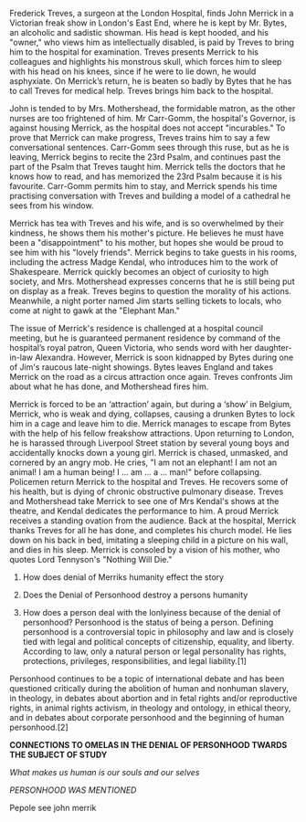 Frederick Treves, a surgeon at the London Hospital, finds John Merrick in a Victorian freak show in London's East End, where he is kept by Mr. Bytes, an alcoholic and sadistic showman. His head is kept hooded, and his "owner," who views him as intellectually disabled, is paid by Treves to bring him to the hospital for examination. Treves presents Merrick to his colleagues and highlights his monstrous skull, which forces him to sleep with his head on his knees, since if he were to lie down, he would asphyxiate. On Merrick’s return, he is beaten so badly by Bytes that he has to call Treves for medical help. Treves brings him back to the hospital.

John is tended to by Mrs. Mothershead, the formidable matron, as the other nurses are too frightened of him. Mr Carr-Gomm, the hospital's Governor, is against housing Merrick, as the hospital does not accept "incurables." To prove that Merrick can make progress, Treves trains him to say a few conversational sentences. Carr-Gomm sees through this ruse, but as he is leaving, Merrick begins to recite the 23rd Psalm, and continues past the part of the Psalm that Treves taught him. Merrick tells the doctors that he knows how to read, and has memorized the 23rd Psalm because it is his favourite. Carr-Gomm permits him to stay, and Merrick spends his time practising conversation with Treves and building a model of a cathedral he sees from his window.

Merrick has tea with Treves and his wife, and is so overwhelmed by their kindness, he shows them his mother's picture. He believes he must have been a "disappointment" to his mother, but hopes she would be proud to see him with his "lovely friends". Merrick begins to take guests in his rooms, including the actress Madge Kendal, who introduces him to the work of Shakespeare. Merrick quickly becomes an object of curiosity to high society, and Mrs. Mothershead expresses concerns that he is still being put on display as a freak. Treves begins to question the morality of his actions. Meanwhile, a night porter named Jim starts selling tickets to locals, who come at night to gawk at the "Elephant Man."

The issue of Merrick's residence is challenged at a hospital council meeting, but he is guaranteed permanent residence by command of the hospital’s royal patron, Queen Victoria, who sends word with her daughter-in-law Alexandra. However, Merrick is soon kidnapped by Bytes during one of Jim's raucous late-night showings. Bytes leaves England and takes Merrick on the road as a circus attraction once again. Treves confronts Jim about what he has done, and Mothershead fires him.

Merrick is forced to be an ‘attraction’ again, but during a ‘show’ in Belgium, Merrick, who is weak and dying, collapses, causing a drunken Bytes to lock him in a cage and leave him to die. Merrick manages to escape from Bytes with the help of his fellow freakshow attractions. Upon returning to London, he is harassed through Liverpool Street station by several young boys and accidentally knocks down a young girl. Merrick is chased, unmasked, and cornered by an angry mob. He cries, "I am not an elephant! I am not an animal! I am a human being! I ... am ... a ... man!" before collapsing. Policemen return Merrick to the hospital and Treves. He recovers some of his health, but is dying of chronic obstructive pulmonary disease. Treves and Mothershead take Merrick to see one of Mrs Kendal's shows at the theatre, and Kendal dedicates the performance to him. A proud Merrick receives a standing ovation from the audience. Back at the hospital, Merrick thanks Treves for all he has done, and completes his church model. He lies down on his back in bed, imitating a sleeping child in a picture on his wall, and dies in his sleep. Merrick is consoled by a vision of his mother, who quotes Lord Tennyson's "Nothing Will Die."

1. How does denial of Merriks humanity effect the story

2. Does the Denial of Personhood destroy a persons humanity

3. How does a person deal with the lonlyiness because of the denial of personhood?
Personhood is the status of being a person. Defining personhood is a controversial topic in philosophy and law and is closely tied with legal and political concepts of citizenship, equality, and liberty. According to law, only a natural person or legal personality has rights, protections, privileges, responsibilities, and legal liability.[1]

Personhood continues to be a topic of international debate and has been questioned critically during the abolition of human and nonhuman slavery, in theology, in debates about abortion and in fetal rights and/or reproductive rights, in animal rights activism, in theology and ontology, in ethical theory, and in debates about corporate personhood and the beginning of human personhood.[2]


**CONNECTIONS TO OMELAS IN THE DENIAL OF PERSONHOOD TWARDS THE SUBJECT OF STUDY**

*What makes us human is our souls and our selves*

*PERSONHOOD WAS MENTIONED*


Pepole see john merrik
